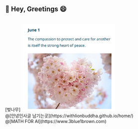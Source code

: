 ## 👋 Hey, Greetings 😄

<br> 
[벚나무] <img src="https://github.com/withlionbuddha/notes/blob/69d3847a9cdf34101d75b771399993cddbf0826e/resources/images/2024-%ED%95%98%ED%8A%B8%EA%BD%83-%EB%B2%9A%EA%BD%83.jpeg" width="300">

<br>
@[안녕인사글 남기는곳](https://withlionbuddha.github.io/home/) <br>
@[MATH FOR AI](https://www.3blue1brown.com)
